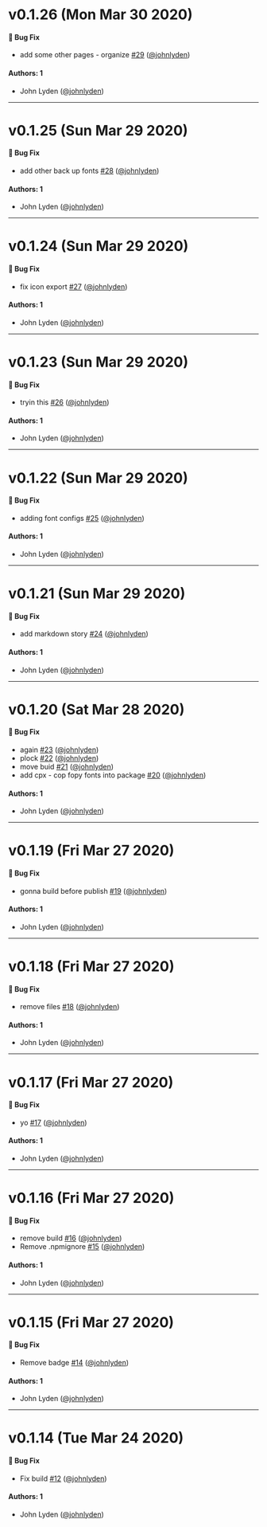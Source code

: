 # v0.1.26 (Mon Mar 30 2020)

#### 🐛 Bug Fix

- add some other pages - organize [#29](https://github.com/johnlyden/learnstorybook-design-system/pull/29) ([@johnlyden](https://github.com/johnlyden))

#### Authors: 1

- John Lyden ([@johnlyden](https://github.com/johnlyden))

---

# v0.1.25 (Sun Mar 29 2020)

#### 🐛 Bug Fix

- add other back up fonts [#28](https://github.com/johnlyden/learnstorybook-design-system/pull/28) ([@johnlyden](https://github.com/johnlyden))

#### Authors: 1

- John Lyden ([@johnlyden](https://github.com/johnlyden))

---

# v0.1.24 (Sun Mar 29 2020)

#### 🐛 Bug Fix

- fix icon export [#27](https://github.com/johnlyden/learnstorybook-design-system/pull/27) ([@johnlyden](https://github.com/johnlyden))

#### Authors: 1

- John Lyden ([@johnlyden](https://github.com/johnlyden))

---

# v0.1.23 (Sun Mar 29 2020)

#### 🐛 Bug Fix

- tryin this [#26](https://github.com/johnlyden/learnstorybook-design-system/pull/26) ([@johnlyden](https://github.com/johnlyden))

#### Authors: 1

- John Lyden ([@johnlyden](https://github.com/johnlyden))

---

# v0.1.22 (Sun Mar 29 2020)

#### 🐛 Bug Fix

- adding font configs [#25](https://github.com/johnlyden/learnstorybook-design-system/pull/25) ([@johnlyden](https://github.com/johnlyden))

#### Authors: 1

- John Lyden ([@johnlyden](https://github.com/johnlyden))

---

# v0.1.21 (Sun Mar 29 2020)

#### 🐛 Bug Fix

- add markdown story [#24](https://github.com/johnlyden/learnstorybook-design-system/pull/24) ([@johnlyden](https://github.com/johnlyden))

#### Authors: 1

- John Lyden ([@johnlyden](https://github.com/johnlyden))

---

# v0.1.20 (Sat Mar 28 2020)

#### 🐛 Bug Fix

- again [#23](https://github.com/johnlyden/learnstorybook-design-system/pull/23) ([@johnlyden](https://github.com/johnlyden))
- plock [#22](https://github.com/johnlyden/learnstorybook-design-system/pull/22) ([@johnlyden](https://github.com/johnlyden))
- move buid [#21](https://github.com/johnlyden/learnstorybook-design-system/pull/21) ([@johnlyden](https://github.com/johnlyden))
- add cpx - cop fopy fonts into package [#20](https://github.com/johnlyden/learnstorybook-design-system/pull/20) ([@johnlyden](https://github.com/johnlyden))

#### Authors: 1

- John Lyden ([@johnlyden](https://github.com/johnlyden))

---

# v0.1.19 (Fri Mar 27 2020)

#### 🐛 Bug Fix

- gonna build before publish [#19](https://github.com/johnlyden/learnstorybook-design-system/pull/19) ([@johnlyden](https://github.com/johnlyden))

#### Authors: 1

- John Lyden ([@johnlyden](https://github.com/johnlyden))

---

# v0.1.18 (Fri Mar 27 2020)

#### 🐛 Bug Fix

- remove files [#18](https://github.com/johnlyden/learnstorybook-design-system/pull/18) ([@johnlyden](https://github.com/johnlyden))

#### Authors: 1

- John Lyden ([@johnlyden](https://github.com/johnlyden))

---

# v0.1.17 (Fri Mar 27 2020)

#### 🐛 Bug Fix

- yo [#17](https://github.com/johnlyden/learnstorybook-design-system/pull/17) ([@johnlyden](https://github.com/johnlyden))

#### Authors: 1

- John Lyden ([@johnlyden](https://github.com/johnlyden))

---

# v0.1.16 (Fri Mar 27 2020)

#### 🐛 Bug Fix

- remove build [#16](https://github.com/johnlyden/learnstorybook-design-system/pull/16) ([@johnlyden](https://github.com/johnlyden))
- Remove .npmignore [#15](https://github.com/johnlyden/learnstorybook-design-system/pull/15) ([@johnlyden](https://github.com/johnlyden))

#### Authors: 1

- John Lyden ([@johnlyden](https://github.com/johnlyden))

---

# v0.1.15 (Fri Mar 27 2020)

#### 🐛 Bug Fix

- Remove badge [#14](https://github.com/johnlyden/learnstorybook-design-system/pull/14) ([@johnlyden](https://github.com/johnlyden))

#### Authors: 1

- John Lyden ([@johnlyden](https://github.com/johnlyden))

---

# v0.1.14 (Tue Mar 24 2020)

#### 🐛 Bug Fix

- Fix build [#12](https://github.com/johnlyden/learnstorybook-design-system/pull/12) ([@johnlyden](https://github.com/johnlyden))

#### Authors: 1

- John Lyden ([@johnlyden](https://github.com/johnlyden))